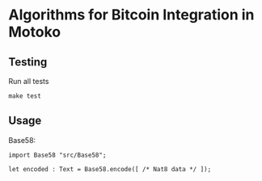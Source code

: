 # Algorithms for Bitcoin Integration in Motoko

## Testing

Run all tests

```
make test
```

## Usage

Base58:

```motoko
import Base58 "src/Base58";

let encoded : Text = Base58.encode([ /* Nat8 data */ ]);
```
